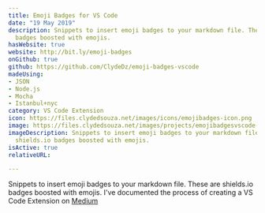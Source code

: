 ```yaml
---
title: Emoji Badges for VS Code
date: "19 May 2019"
description: Snippets to insert emoji badges to your markdown file. These are shields.io
  badges boosted with emojis.
hasWebsite: true
website: http://bit.ly/emoji-badges
onGithub: true
github: https://github.com/ClydeDz/emoji-badges-vscode
madeUsing:
- JSON
- Node.js
- Mocha
- Istanbul+nyc
category: VS Code Extension
icon: https://files.clydedsouza.net/images/icons/emojibadges-icon.png
image: https://files.clydedsouza.net/images/projects/emojibadgesvscode-siteteaser.png
imageDescription: Snippets to insert emoji badges to your markdown file. These are
  shields.io badges boosted with emojis.
isActive: true
relativeURL: 

---
```

 
Snippets to insert emoji badges to your markdown file. These are shields.io badges boosted with emojis. I've documented the process of creating a VS Code Extension on [Medium](http://bit.ly/cdz03)

